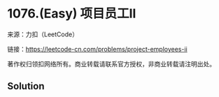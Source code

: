 # 1076.(Easy) 项目员工II



来源：力扣（LeetCode）

链接：https://leetcode-cn.com/problems/project-employees-ii 

著作权归领扣网络所有。商业转载请联系官方授权，非商业转载请注明出处。



## Solution 



```sql



```
    
